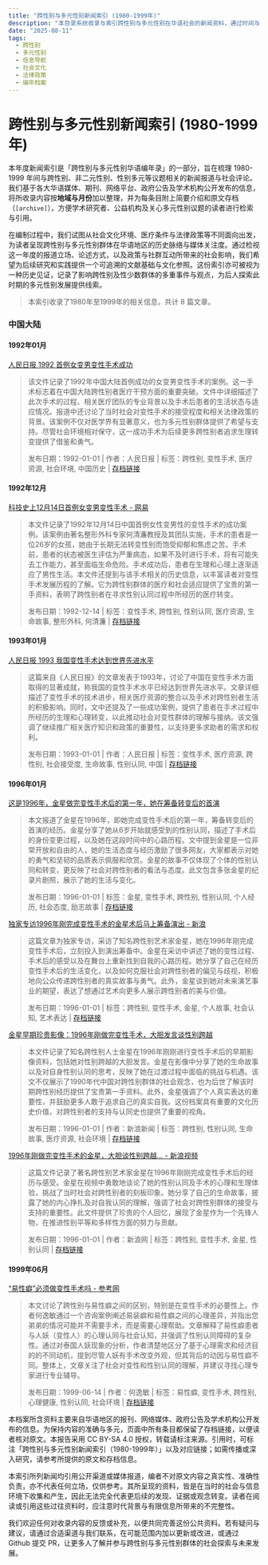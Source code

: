 ```yaml
---
title: "跨性别与多元性别新闻索引 (1980-1999年)"
description: "本目录系统收录与索引跨性别与多元性别在华语社会的新闻资料，通过时间与地域编排，便于学术研究、公益倡导与公众查询。"
date: "2025-08-11"
tags:
  - 跨性别
  - 多元性别
  - 信息导航
  - 社会文化
  - 法律政策
  - 编年档案
---
```


# 跨性别与多元性别新闻索引 (1980-1999年)

本年度新闻索引是「跨性别与多元性别华语编年录」的一部分，旨在梳理 1980-1999 年间与跨性别、非二元性别、性别多元等议题相关的新闻报道与社会评论。我们基于各大华语媒体、期刊、网络平台、政府公告及学术机构公开发布的信息，将所收录内容按**地域与月份**加以整理，并为每条目附上简要介绍和原文存档（`[archive]`），方便学术研究者、公益机构及关心多元性别议题的读者进行检索与引用。

在编制过程中，我们试图从社会文化环境、医疗条件与法律政策等不同面向出发，为读者呈现跨性别与多元性别群体在华语地区的历史脉络与媒体关注度。通过检视这一年度的报道立场、论述方式，以及政策与社群互动所带来的社会影响，我们希望为后续研究和实践提供一个可追溯的文献基础与文化参照。这份索引亦可被视为一种历史见证，记录了影响跨性别及性少数群体的多重事件与观点，为后人探索此时期的多元性别发展提供线索。

> 本索引收录了1980年至1999年的相关信息，共计 8 篇文章。

### 中国大陆

#### 1992年01月

[人民日报 1992 首例女变男变性手术成功](https://digital.transchinese.org/杂志及新闻报道/中国大陆/人民日报_1992_首例女变男变性手术成功_page)
>
> 该文件记录了1992年中国大陆首例成功的女变男变性手术的案例。这一手术标志着在中国大陆跨性别者医疗干预方面的重要突破。文件中详细描述了此次手术的过程、相关医疗团队的专业背景以及手术后患者的生活状态与适应情况。报道中还讨论了当时社会对变性手术的接受程度和相关法律政策的背景。该案例不仅对医学界有显著意义，也为多元性别群体提供了希望与支持。尽管社会环境相对保守，这一成功手术为后续更多跨性别者追求生理转变提供了借鉴和勇气。
> 
> 发布日期：1992-01-01 | 作者：人民日报 | 标签：跨性别, 变性手术, 医疗资源, 社会环境, 中国历史 | [存档链接](https://digital.transchinese.org/杂志及新闻报道/中国大陆/人民日报_1992_首例女变男变性手术成功_page)



#### 1992年12月

[科技史上12月14日首例女变男变性手术 - 网易](https://www.163.com/digi/article/C87RB478001680MT.html)
>
> 本文件记录了1992年12月14日中国首例女性变男性的变性手术的成功案例。该案例由著名整形外科专家何清濂教授及其团队实施，手术的患者是一位26岁的女孩，她由于长期无法转变性别而饱受抑郁和焦虑之苦。手术前，患者的状态被医生评估为严重病态，如果不及时进行手术，将有可能失去工作能力，甚至面临生命危险。手术成功后，患者在生理和心理上逐渐适应了男性生活。本文件还提到与该手术相关的历史信息，以丰富读者对变性手术发展历程的了解。它为跨性别群体的医疗和社会适应提供了宝贵的第一手资料，表明了跨性别者在寻求性别认同过程中所经历的医疗转变。
> 
> 发布日期：1992-12-14 | 标签：变性手术, 跨性别, 性别认同, 医疗资源, 生命故事, 整形外科, 何清濂 | [存档链接](https://news.transchinese.org/网易新闻/www_科技史上12月14日首例女变男变性手术_-_网易)



#### 1993年01月

[人民日报 1993 我国变性手术达到世界先进水平](https://digital.transchinese.org/杂志及新闻报道/中国大陆/人民日报_1993_我国变性手术达到世界先进水平_page)
>
> 这篇来自《人民日报》的文章发表于1993年，讨论了中国在变性手术方面取得的显著成就，称我国的变性手术水平已经达到世界先进水平。文章详细描述了变性手术的技术进步，相关医疗资源的整合以及手术对跨性别者生活的积极影响。同时，文中还提及了一些成功案例，提供了患者在手术过程中所经历的生理和心理转变，以此推动社会对变性群体的理解与接纳。该文强调了继续推广相关医疗知识和政策的重要性，以支持更多求助者的需求和权利。
> 
> 发布日期：1993-01-01 | 作者：人民日报 | 标签：变性手术, 医疗资源, 跨性别, 社会接受度, 生命故事, 性别认同, 中国 | [存档链接](https://digital.transchinese.org/杂志及新闻报道/中国大陆/人民日报_1993_我国变性手术达到世界先进水平_page)



#### 1996年01月

[这是1996年，金星做完变性手术后的第一年，她在筹备转变后的首演](https://www.sohu.com/a/498292745_121124215)
>
> 本文报道了金星在1996年，即她完成变性手术后的第一年，筹备转变后的首演的经历。金星分享了她从6岁开始就感受到的性别认同，描述了手术后的身份变更过程，以及她在这段时间中的心路历程。文中提到金星是一位非常开放和自由的人，她的生活态度与经历激励了很多网友，大家都表示对她的勇气和坚韧的品质表示佩服和欣赏。金星的故事不仅体现了个体的性别认同和转变，更反映了社会对跨性别者的看法与态度。此文包含多张金星的纪录片剧照，展示了她的生活与变化。
> 
> 发布日期：1996-01-01 | 标签：金星, 变性手术, 跨性别, 性别认同, 个人经历, 社会态度, 励志故事 | [存档链接](https://news.transchinese.org/搜狐新闻/www_这是1996年，金星做完变性手术后的第一年，她在筹备转变后的首演)

[独家专访1996年刚完成变性手术的金星术后马上筹备演出 - 新浪](https://k.sina.cn/article_6293116913_m1771957f100100lzq4.html)
>
> 这篇文章为独家专访，采访了知名跨性别艺术家金星，她在1996年刚完成变性手术后，立刻投入到演出筹备中。金星在采访中讲述了她的变性过程、手术后的感受以及在舞台上重新找到自我的心路历程。她分享了自己在经历变性手术后的生活变化，以及如何克服社会对跨性别者的偏见与歧视，积极地向公众传递跨性别者的真实故事与勇气。此外，金星谈到她对未来演艺事业的期望，表达了想通过艺术向更多人展示跨性别者的美与价值。
> 
> 发布日期：1996-01-01 | 标签：跨性别, 变性手术, 金星, 个人故事, 社会认知, 艺术表达 | [存档链接](https://news.transchinese.org/新浪新闻/k_独家专访1996年刚完成变性手术的金星术后马上筹备演出_-_新浪)

[金星早期珍贵影像：1996年刚做完变性手术，大胆发言谈性别跨越](https://k.sina.cn/article_6432881321_m17f6dfaa900100szui.html)
>
> 本文件记录了知名跨性别人士金星在1996年刚刚进行变性手术后的早期影像资料，包括她对性别跨越的大胆发言。金星在影像中分享了她的生命故事以及对自身性别认同的思考，反映了她在过渡过程中面临的挑战与机遇。该文不仅展示了1990年代中国对跨性别群体的社会观念，也为后世了解该时期跨性别经历提供了宝贵第一手资料。此外，金星强调了个人真实表达的重要性，并鼓励更多人敢于追求自己的真实自我。这份档案具有重要的文化历史价值，对跨性别者的支持与认同史也提供了重要的视角。
> 
> 发布日期：1996-01-01 | 作者：新浪新闻 | 标签：跨性别, 性别认同, 生命故事, 医疗资源, 社会环境 | [存档链接](https://news.transchinese.org/新浪新闻/k_金星早期珍贵影像：1996年刚做完变性手术，大胆发言谈性别跨越)

[1996年刚做完变性手术的金星，大胆谈性别跨越… - 新浪视频](https://v.sina.cn/weibo_ugc/2020-02-10/detail-iimxyqvz1820659.d.html)
>
> 这篇文件记录了著名跨性别艺术家金星在1996年刚刚完成变性手术后的经历与感受。金星在视频中勇敢地谈论了她的性别认同及手术的心理和生理体验，挑战了当时社会对跨性别者的刻板印象。她分享了自己的生命故事，披露了她的内心挣扎及对自我认同的理解，强调了社会对跨性别群体的接受与支持的重要性。此文件提供了珍贵的个人回忆，展现了金星作为一个先锋人物，在推进性别平等和多样性方面的努力与贡献。
> 
> 发布日期：1996-01-01 | 作者：新浪网 | 标签：跨性别, 变性手术, 金星, 性别认同 | [存档链接](https://news.transchinese.org/新浪新闻/v_1996年刚做完变性手术的金星，大胆谈性别跨越…_-_新浪视频)



#### 1999年06月

[“易性癖”必须做变性手术吗 - 参考网](https://m.fx361.cc/news/1999/0614/3895388.html)
>
> 本文讨论了跨性别与易性癖之间的区别，特别是在变性手术的必要性上。作者何逸敏通过一个咨询案例阐述易装癖和易性癖之间的心理差异，并指出您弟弟的情况可能并不需要手术，而是需要心理帮助。文章解释了易性癖患者与人妖（变性人）的心理认同与社会认知，并强调了性别认同障碍的复杂性。通过对泰国人妖现象的分析，作者清楚地区分了基于心理需求和经济目的的不同动机，提到尽管人妖有手术改变外观，但其背后的动因与易性癖不同。整体上，文章关注了社会对变性和性别认同的理解，并建议寻找心理专家进行专业辅导。
> 
> 发布日期：1999-06-14 | 作者：何逸敏 | 标签：易性癖, 变性手术, 跨性别, 心理健康, 性别认同, 社会环境 | [存档链接](https://news.transchinese.org/未分类/m_“易性癖”必须做变性手术吗_-_参考网)





本档案所含资料主要来自华语地区的报刊、网络媒体、政府公告及学术机构公开发布的信息。为保持内容的准确与多元，页面中所有条目都保留了存档链接，以便读者核对原文。本报告采用 CC BY-SA 4.0 授权，转载请标注来源。引用时，可标注「跨性别与多元性别新闻索引（1980-1999年）」以及对应链接；如需传播或深入研究，请参考所提供的原文和存档信息。

本索引所列新闻均引用公开渠道或媒体报道，编者不对原文内容之真实性、准确性负责，亦不代表任何立场，仅供参考。其所呈现的资料，皆是在当时的社会与信息环境下收集和产生，因此无法完全代表更后续的发现、证据或观念转变。读者在阅读或引用这些过往资料时，应注意时代背景与有限信息所带来的不完整性。

我们欢迎任何对收录内容的反馈或补充，以便共同完善这份公共资料。若有疑问与建议，请通过合适渠道与我们联系，在可能范围内加以更新或改进，或通过 Github 提交 PR，让更多人了解并参与跨性别与多元性别群体的社会探索与未来发展。
